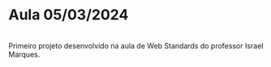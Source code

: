 # Aula 05/03/2024
<br>
Primeiro projeto desenvolvido na aula de Web Standards do professor Israel Marques.

